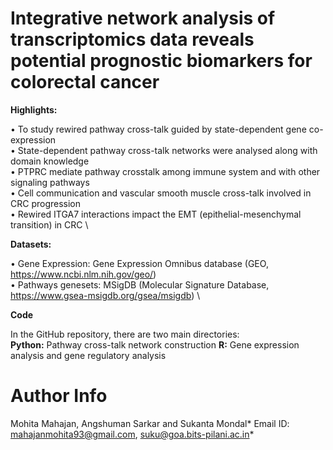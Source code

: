 # Integrative network analysis of transcriptomics data reveals potential prognostic biomarkers for colorectal cancer

**Highlights:**

• To study rewired pathway cross-talk guided by state-dependent gene co-expression \
• State-dependent pathway cross-talk networks were analysed along with domain knowledge \
• PTPRC mediate pathway crosstalk among immune system and with other signaling pathways \
• Cell communication and vascular smooth muscle cross-talk involved in CRC progression \
• Rewired ITGA7 interactions impact the EMT (epithelial-mesenchymal transition) in CRC \

**Datasets:** 

• Gene Expression: Gene Expression Omnibus database (GEO, https://www.ncbi.nlm.nih.gov/geo/) \
• Pathways genesets: MSigDB (Molecular Signature Database, https://www.gsea-msigdb.org/gsea/msigdb) \ 

**Code**

In the GitHub repository, there are two main directories: \
**Python:** Pathway cross-talk network construction
**R:**  Gene expression analysis and gene regulatory analysis



# Author Info
Mohita Mahajan, Angshuman Sarkar and Sukanta Mondal*
Email ID: mahajanmohita93@gmail.com, suku@goa.bits-pilani.ac.in*
